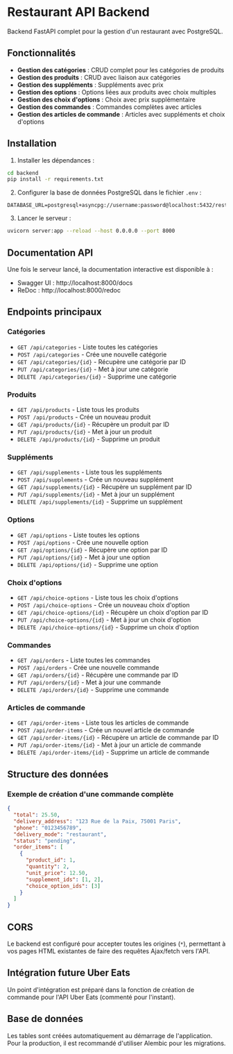 # Restaurant API Backend

Backend FastAPI complet pour la gestion d'un restaurant avec PostgreSQL.

## Fonctionnalités

- **Gestion des catégories** : CRUD complet pour les catégories de produits
- **Gestion des produits** : CRUD avec liaison aux catégories
- **Gestion des suppléments** : Suppléments avec prix
- **Gestion des options** : Options liées aux produits avec choix multiples
- **Gestion des choix d'options** : Choix avec prix supplémentaire
- **Gestion des commandes** : Commandes complètes avec articles
- **Gestion des articles de commande** : Articles avec suppléments et choix d'options

## Installation

1. Installer les dépendances :
```bash
cd backend
pip install -r requirements.txt
```

2. Configurer la base de données PostgreSQL dans le fichier `.env` :
```
DATABASE_URL=postgresql+asyncpg://username:password@localhost:5432/restaurant_db
```

3. Lancer le serveur :
```bash
uvicorn server:app --reload --host 0.0.0.0 --port 8000
```

## Documentation API

Une fois le serveur lancé, la documentation interactive est disponible à :
- Swagger UI : http://localhost:8000/docs
- ReDoc : http://localhost:8000/redoc

## Endpoints principaux

### Catégories
- `GET /api/categories` - Liste toutes les catégories
- `POST /api/categories` - Crée une nouvelle catégorie
- `GET /api/categories/{id}` - Récupère une catégorie par ID
- `PUT /api/categories/{id}` - Met à jour une catégorie
- `DELETE /api/categories/{id}` - Supprime une catégorie

### Produits
- `GET /api/products` - Liste tous les produits
- `POST /api/products` - Crée un nouveau produit
- `GET /api/products/{id}` - Récupère un produit par ID
- `PUT /api/products/{id}` - Met à jour un produit
- `DELETE /api/products/{id}` - Supprime un produit

### Suppléments
- `GET /api/supplements` - Liste tous les suppléments
- `POST /api/supplements` - Crée un nouveau supplément
- `GET /api/supplements/{id}` - Récupère un supplément par ID
- `PUT /api/supplements/{id}` - Met à jour un supplément
- `DELETE /api/supplements/{id}` - Supprime un supplément

### Options
- `GET /api/options` - Liste toutes les options
- `POST /api/options` - Crée une nouvelle option
- `GET /api/options/{id}` - Récupère une option par ID
- `PUT /api/options/{id}` - Met à jour une option
- `DELETE /api/options/{id}` - Supprime une option

### Choix d'options
- `GET /api/choice-options` - Liste tous les choix d'options
- `POST /api/choice-options` - Crée un nouveau choix d'option
- `GET /api/choice-options/{id}` - Récupère un choix d'option par ID
- `PUT /api/choice-options/{id}` - Met à jour un choix d'option
- `DELETE /api/choice-options/{id}` - Supprime un choix d'option

### Commandes
- `GET /api/orders` - Liste toutes les commandes
- `POST /api/orders` - Crée une nouvelle commande
- `GET /api/orders/{id}` - Récupère une commande par ID
- `PUT /api/orders/{id}` - Met à jour une commande
- `DELETE /api/orders/{id}` - Supprime une commande

### Articles de commande
- `GET /api/order-items` - Liste tous les articles de commande
- `POST /api/order-items` - Crée un nouvel article de commande
- `GET /api/order-items/{id}` - Récupère un article de commande par ID
- `PUT /api/order-items/{id}` - Met à jour un article de commande
- `DELETE /api/order-items/{id}` - Supprime un article de commande

## Structure des données

### Exemple de création d'une commande complète

```json
{
  "total": 25.50,
  "delivery_address": "123 Rue de la Paix, 75001 Paris",
  "phone": "0123456789",
  "delivery_mode": "restaurant",
  "status": "pending",
  "order_items": [
    {
      "product_id": 1,
      "quantity": 2,
      "unit_price": 12.50,
      "supplement_ids": [1, 2],
      "choice_option_ids": [3]
    }
  ]
}
```

## CORS

Le backend est configuré pour accepter toutes les origines (`*`), permettant à vos pages HTML existantes de faire des requêtes Ajax/fetch vers l'API.

## Intégration future Uber Eats

Un point d'intégration est préparé dans la fonction de création de commande pour l'API Uber Eats (commenté pour l'instant).

## Base de données

Les tables sont créées automatiquement au démarrage de l'application. Pour la production, il est recommandé d'utiliser Alembic pour les migrations.